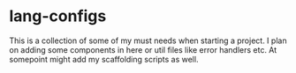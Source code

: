 # lang-configs

This is a collection of some of my must needs when starting a project.
I plan on adding some components in here or util files like error handlers etc.
At somepoint might add my scaffolding scripts as well.
